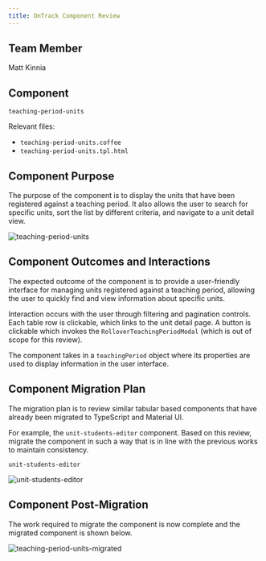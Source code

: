 ```yaml
---
title: OnTrack Component Review
---
```


## Team Member

Matt Kinnia

## Component

`teaching-period-units`

Relevant files:

- `teaching-period-units.coffee`
- `teaching-period-units.tpl.html`

## Component Purpose

The purpose of the component is to display the units that have been registered against a teaching
period. It also allows the user to search for specific units, sort the list by different criteria,
and navigate to a unit detail view.

![teaching-period-units](Resources/teaching-period-units.png)

## Component Outcomes and Interactions

The expected outcome of the component is to provide a user-friendly interface for managing units
registered against a teaching period, allowing the user to quickly find and view information about
specific units.

Interaction occurs with the user through filtering and pagination controls. Each table row is
clickable, which links to the unit detail page. A button is clickable which invokes the
`RolloverTeachingPeriodModal` (which is out of scope for this review).

The component takes in a `teachingPeriod` object where its properties are used to display
information in the user interface.

## Component Migration Plan

The migration plan is to review similar tabular based components that have already been migrated to
TypeScript and Material UI.

For example, the `unit-students-editor` component. Based on this review, migrate the component in
such a way that is in line with the previous works to maintain consistency.

`unit-students-editor`

![unit-students-editor](Resources/unit-students-editor.png)

## Component Post-Migration

The work required to migrate the component is now complete and the migrated component is shown
below.

![teaching-period-units-migrated](Resources/teaching-period-units-migrated.png)
